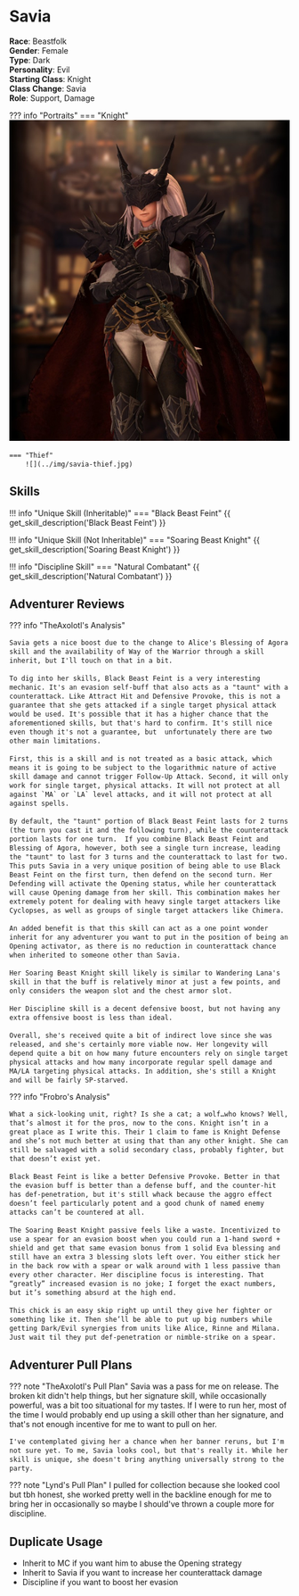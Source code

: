 # Savia

**Race**: Beastfolk  
**Gender**: Female  
**Type**: Dark  
**Personality**: Evil  
**Starting Class**: Knight  
**Class Change**: Savia  
**Role**: Support, Damage

??? info "Portraits"
    === "Knight"
        ![](../img/savia-knight.jpg)
        
    === "Thief"
        ![](../img/savia-thief.jpg)


## Skills

!!! info "Unique Skill (Inheritable)"
    === "Black Beast Feint"
        {{ get_skill_description('Black Beast Feint') }}

!!! info "Unique Skill (Not Inheritable)"
    === "Soaring Beast Knight"
        {{ get_skill_description('Soaring Beast Knight') }}

!!! info "Discipline Skill"
    === "Natural Combatant"
        {{ get_skill_description('Natural Combatant') }}

## Adventurer Reviews

??? info "TheAxolotl's Analysis"

    Savia gets a nice boost due to the change to Alice's Blessing of Agora skill and the availability of Way of the Warrior through a skill inherit, but I'll touch on that in a bit.

    To dig into her skills, Black Beast Feint is a very interesting mechanic. It's an evasion self-buff that also acts as a "taunt" with a counterattack. Like Attract Hit and Defensive Provoke, this is not a guarantee that she gets attacked if a single target physical attack would be used. It's possible that it has a higher chance that the aforementioned skills, but that's hard to confirm. It's still nice even though it's not a guarantee, but  unfortunately there are two other main limitations.

    First, this is a skill and is not treated as a basic attack, which means it is going to be subject to the logarithmic nature of active skill damage and cannot trigger Follow-Up Attack. Second, it will only work for single target, physical attacks. It will not protect at all against `MA` or `LA` level attacks, and it will not protect at all against spells.

    By default, the "taunt" portion of Black Beast Feint lasts for 2 turns (the turn you cast it and the following turn), while the counterattack portion lasts for one turn.  If you combine Black Beast Feint and Blessing of Agora, however, both see a single turn increase, leading the "taunt" to last for 3 turns and the counterattack to last for two. This puts Savia in a very unique position of being able to use Black Beast Feint on the first turn, then defend on the second turn. Her Defending will activate the Opening status, while her counterattack will cause Opening damage from her skill. This combination makes her extremely potent for dealing with heavy single target attackers like Cyclopses, as well as groups of single target attackers like Chimera.

    An added benefit is that this skill can act as a one point wonder inherit for any adventurer you want to put in the position of being an Opening activator, as there is no reduction in counterattack chance when inherited to someone other than Savia.

    Her Soaring Beast Knight skill likely is similar to Wandering Lana's skill in that the buff is relatively minor at just a few points, and only considers the weapon slot and the chest armor slot.

    Her Discipline skill is a decent defensive boost, but not having any extra offensive boost is less than ideal.

    Overall, she's received quite a bit of indirect love since she was released, and she's certainly more viable now. Her longevity will depend quite a bit on how many future encounters rely on single target physical attacks and how many incorporate regular spell damage and MA/LA targeting physical attacks. In addition, she's still a Knight and will be fairly SP-starved.

??? info "Frobro's Analysis"

    What a sick-looking unit, right? Is she a cat; a wolf…who knows? Well, that’s almost it for the pros, now to the cons. Knight isn’t in a great place as I write this. Their 1 claim to fame is Knight Defense and she’s not much better at using that than any other knight. She can still be salvaged with a solid secondary class, probably fighter, but that doesn’t exist yet.

    Black Beast Feint is like a better Defensive Provoke. Better in that the evasion buff is better than a defense buff, and the counter-hit has def-penetration, but it's still whack because the aggro effect doesn’t feel particularly potent and a good chunk of named enemy attacks can’t be countered at all.

    The Soaring Beast Knight passive feels like a waste. Incentivized to use a spear for an evasion boost when you could run a 1-hand sword + shield and get that same evasion bonus from 1 solid Eva blessing and still have an extra 3 blessing slots left over. You either stick her in the back row with a spear or walk around with 1 less passive than every other character. Her discipline focus is interesting. That “greatly” increased evasion is no joke; I forget the exact numbers, but it’s something absurd at the high end.

    This chick is an easy skip right up until they give her fighter or something like it. Then she’ll be able to put up big numbers while getting Dark/Evil synergies from units like Alice, Rinne and Milana. Just wait til they put def-penetration or nimble-strike on a spear.

## Adventurer Pull Plans

??? note "TheAxolotl's Pull Plan"
    Savia was a pass for me on release. The broken kit didn't help things, but her signature skill, while occasionally powerful, was a bit too situational for my tastes. If I were to run her, most of the time I would probably end up using a skill other than her signature, and that's not enough incentive for me to want to pull on her.

    I've contemplated giving her a chance when her banner reruns, but I'm not sure yet. To me, Savia looks cool, but that's really it. While her skill is unique, she doesn't bring anything universally strong to the party.

??? note "Lynd's Pull Plan"
    I pulled for collection because she looked cool but tbh honest, she worked pretty well in the backline enough for me to bring her in occasionally so maybe I should've thrown a couple more for discipline.
    
## Duplicate Usage

* Inherit to MC if you want him to abuse the Opening strategy
* Inherit to Savia if you want to increase her counterattack damage
* Discipline if you want to boost her evasion
